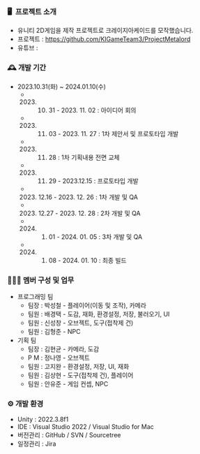 ### 🖥️  프로젝트 소개

- 유니티 2D게임을 제작 프로젝트로 크레이지아케이드를 모작했습니다.
- 프로젝트 : https://github.com/KIGameTeam3/ProjectMetalord
- 유튜브 :

### 🕰️ 개발 기간

- 2023.10.31(화) ~ 2024.01.10(수)
    - 2023. 10. 31 - 2023. 11. 02 : 아이디어 회의
    - 2023. 11. 03 - 2023. 11. 27 : 1차 제안서 및 프로토타입 개발
    - 2023. 11. 28 : 1차 기획내용 전면 교체
    - 2023. 11. 29 - 2023.12.15 : 프로토타입 개발
    - 2023. 12.16 - 2023. 12. 26 : 1차 개발 및 QA
    - 2023. 12.27 - 2023. 12. 28 : 2차 개발 및 QA
    - 2024. 01. 01 - 2024. 01. 05 : 3차 개발 및 QA
    - 2024. 01. 08 - 2024. 01. 10 : 최종 빌드

### 🧑‍🤝‍🧑 멤버 구성 및 업무

- 프로그래밍 팀
    - 팀장 : 박성철 - 플레이어(이동 및 조작), 카메라
    - 팀원 : 배경택 - 도감, 재화, 환경설정, 저장, 불러오기, UI
    - 팀원 : 신성창 - 오브젝트, 도구(접착제 건)
    - 팀원 : 김형준 - NPC
- 기획 팀
    - 팀장 : 김현균 - 카메라, 도감
    - P M : 정나영 - 오브젝트
    - 팀원 : 고지완 - 환경설정, 저장, UI, 재화
    - 팀원 : 김상현 - 도구(접착제 건), 플레이어
    - 팀원 : 안유준 - 게임 컨셉, NPC

### ⚙️ 개발 환경

- Unity :  2022.3.8f1
- IDE : Visual Studio 2022 / Visual Studio for Mac
- 버전관리 : GitHub / SVN / Sourcetree
- 일정관리 : Jira
